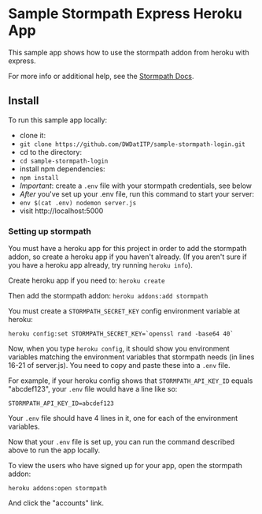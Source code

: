 # Sample Stormpath Express Heroku App

This sample app shows how to use the stormpath addon
from heroku with express.

For more info or additional help, see the [Stormpath Docs](https://devcenter.heroku.com/articles/stormpath#using-with-express-js).

## Install

To run this sample app locally:

  * clone it:
  * `git clone https://github.com/DWDatITP/sample-stormpath-login.git`
  * cd to the directory:
  * `cd sample-stormpath-login`
  * install npm dependencies:
  * `npm install`
  * *Important*: create a `.env` file with your stormpath credentials, see below
  * *After* you've set up your .env file, run this command to start your server:
  * `env $(cat .env) nodemon server.js`
  * visit http://localhost:5000

### Setting up stormpath

You must have a heroku app for this project in order to add the stormpath addon,
so create a heroku app if you haven't already. (If you aren't sure if you have a heroku
app already, try running `heroku info`).

Create heroku app if you need to: `heroku create`

Then add the stormpath addon: `heroku addons:add stormpath`

You must create a `STORMPATH_SECRET_KEY` config environment variable at heroku:

```
heroku config:set STORMPATH_SECRET_KEY=`openssl rand -base64 40`
```

Now, when you type `heroku config`, it should show you environment variables
matching the environment variables that stormpath needs (in lines 16-21 of server.js).
You need to copy and paste these into a `.env` file.

For example, if your heroku config shows that `STORMPATH_API_KEY_ID` equals "abcdef123",
your `.env` file would have a line like so:

`STORMPATH_API_KEY_ID=abcdef123`

Your `.env` file should have 4 lines in it, one for each of the environment variables.

Now that your `.env` file is set up, you can run the command described above to run the app locally.

To view the users who have signed up for your app, open the stormpath addon:

`heroku addons:open stormpath`

And click the "accounts" link.
